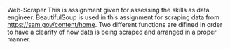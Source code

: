 Web-Scraper
This is assignment given for assessing the skills as data engineer. BeautifulSoup is used in this assignment for scraping data from https://sam.gov/content/home.
Two different functions are difined in order to have a clearity of how data is being scraped and arranged in a proper manner.
